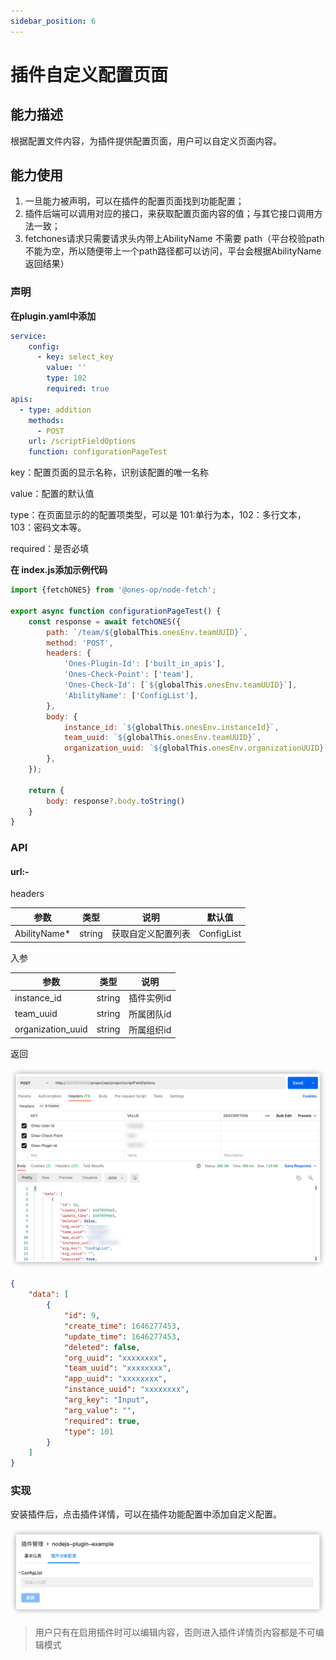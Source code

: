 ```yaml
---
sidebar_position: 6
---
```

# 插件自定义配置页面
## 能力描述
根据配置文件内容，为插件提供配置页面，用户可以自定义页面内容。

## 能力使用
1. 一旦能力被声明，可以在插件的配置页面找到功能配置；
2. 插件后端可以调用对应的接口，来获取配置页面内容的值；与其它接口调用方法一致；
3. fetchones请求只需要请求头内带上AbilityName 不需要 path（平台校验path不能为空，所以随便带上一个path路径都可以访问，平台会根据AbilityName返回结果）

### 声明
**在plugin.yaml中添加**

```yaml
service:
    config:
      - key: select_key
        value: ''
        type: 102
        required: true
apis:
  - type: addition
    methods:
      - POST
    url: /scriptFieldOptions
    function: configurationPageTest
```
key：配置页面的显示名称，识别该配置的唯一名称

value：配置的默认值

type：在页面显示的的配置项类型，可以是 101:单行为本，102：多行文本，103：密码文本等。

required：是否必填



**在 index.js添加示例代码**

```javascript
import {fetchONES} from '@ones-op/node-fetch';

export async function configurationPageTest() {
    const response = await fetchONES({
        path: `/team/${globalThis.onesEnv.teamUUID}`,
        method: 'POST',
        headers: {
            'Ones-Plugin-Id': ['built_in_apis'],
            'Ones-Check-Point': ['team'],
            'Ones-Check-Id': [`${globalThis.onesEnv.teamUUID}`],
            'AbilityName': ['ConfigList'],
        },
        body: {
            instance_id: `${globalThis.onesEnv.instanceId}`,
            team_uuid: `${globalThis.onesEnv.teamUUID}`,
            organization_uuid: `${globalThis.onesEnv.organizationUUID}`,
        },
    });

    return {
        body: response?.body.toString()
    }
}
```


### API
#### url:-
headers

|参数|类型|说明|默认值|
| ----- | ----- | ----- | ----- |
|AbilityName\*|string|获取自定义配置列表|ConfigList|

入参

|参数|类型|说明|
| ----- | ----- | ----- |
|instance\_id|string|插件实例id|
|team\_uuid|string|所属团队id|
|organization\_uuid|string|所属组织id|

返回

![image](index1.jpg)



```json
{
    "data": [
        {
            "id": 9,
            "create_time": 1646277453,
            "update_time": 1646277453,
            "deleted": false,
            "org_uuid": "xxxxxxxx",
            "team_uuid": "xxxxxxxx",
            "app_uuid": "xxxxxxxx",
            "instance_uuid": "xxxxxxxx",
            "arg_key": "Input",
            "arg_value": "",
            "required": true,
            "type": 101
        }
    ]
}
```




### 实现
安装插件后，点击插件详情，可以在插件功能配置中添加自定义配置。

![image](index2.jpg)



> 用户只有在启用插件时可以编辑内容，否则进入插件详情页内容都是不可编辑模式